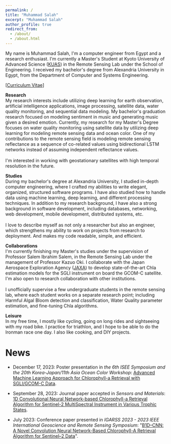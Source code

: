 ```yaml
---
permalink: /
title: "Muhammad Salah"
excerpt: "Muhammad Salah"
author_profile: true
redirect_from: 
  - /about/
  - /about.html
---
```


My name is Muhammad Salah, I'm a computer engineer from Egypt and a research enthusiast. I'm currently a Master's Student at Kyoto University of Advanced Science ([KUAS](https://www.kuas.ac.jp/en/)) in the Remote Sensing Lab under the School of Engineering.
I received my bachelor's degree from Alexandria University in Egypt, from the Department of Computer and Systems Engineering.

[[Curriculum Vitae](../files/Muhammad_Salah.pdf)]

**Research**\
My research interests include utilizing deep learning for earth observation, artificial intelligence applications, image processing, satellite data, water quality monitoring, and sequential data modeling. My bachelor's graduation research focused on modeling sentiment in music and generating music given a desired emotion. Currently, my research for my Master's Degree focuses on water quality monitoring using satellite data by utilizing deep learning for modeling remote sensing data and ocean color. One of my contributions to the remote sensing field is modeling remote sensing reflectance as a sequence of co-related values using bidirectional LSTM networks instead of assuming independent reflectance values.\
\
I'm interested in working with geostationary satellites with high temporal resolution in the future.


**Studies**\
During my bachelor's degree at Alexandria University, I studied in-depth computer engineering, where I crafted my abilities to write elegant, organized, structured software programs. I have also studied how to handle data using machine learning, deep learning, and different processing techniques. In addition to my research background, I have also a strong background in software development, including databases, networking, web development, mobile development, distributed systems, etc. \
\
I love to describe myself as not only a researcher but also an engineer, which strengthens my ability to work on projects from research to deployment. And makes my code readable, simple, and efficient.

**Collaborations**\
I'm currently finishing my Master's studies under the supervision of Professor Salem Ibrahim Salem, in the Remote Sensing Lab under the management of Professor Kazuo Oki. I collaborate with the Japan Aerospace Exploration Agency ([JAXA](https://global.jaxa.jp/)) to develop state-of-the-art Chla estimation models for the SGLI instrument on board the GCOM-C satellite.\
I'm also open to research collaboration with other institutions.\
\
I unofficially supervise a few undergraduate students in the remote sensing lab, where each student works on a separate research point; including Harmful Algal Bloom detection and classification, Water Quality parameter estimation, and fine-tuning Chla algorithms.

**Leisure**\
In my free time, I mostly like cycling, going on long rides and sightseeing with my road bike. I practice for triathlon, and I hope to be able to do the Ironman race one day. I also like cooking, and DIY projects.

News
======

-   December 17, 2023: Poster presentation in *the 6th ISEE Symposium and the 20th Korea-Japan/11th Asia Ocean Color Workshop*: [Advanced Machine Learning Approach for Chlorophyll-a Retrieval with SGLI/GCOM-C Data](../files/3LATNet_Poster.pdf).

-   September 28, 2023: Journal paper accepted in *Sensors and Materials*: [1D Convolutional Neural Network-based Chlorophyll-a Retrieval Algorithm for Sentinel-2 MultiSpectral Instrument in Various Trophic States](https://sensors.myu-group.co.jp/article.php?ss=4331).

-   July 2023: Conference paper presented in *IGARSS 2023 - 2023 IEEE International Geoscience and Remote Sensing Symposium*: "[B1D–CNN: A Novel Convolution Neural Network-Based Chlorophyll-A Retrieval Algorithm for Sentinel–2 Data](https://ieeexplore.ieee.org/document/10281795)". 




